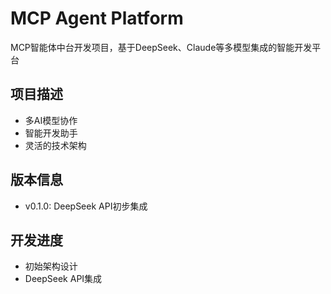 # MCP Agent Platform

MCP智能体中台开发项目，基于DeepSeek、Claude等多模型集成的智能开发平台

## 项目描述
- 多AI模型协作
- 智能开发助手
- 灵活的技术架构

## 版本信息
- v0.1.0: DeepSeek API初步集成

## 开发进度
- 初始架构设计
- DeepSeek API集成
